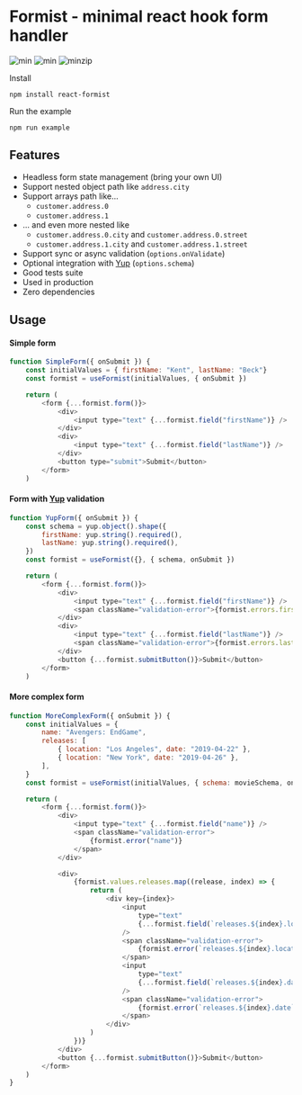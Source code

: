 # Formist - minimal react hook form handler

![min](https://badgen.net/npm/license/react-formist) ![min](https://badgen.net/bundlephobia/min/react-formist) ![minzip](https://badgen.net/bundlephobia/minzip/react-formist)

Install

`npm install react-formist`

Run the example

`npm run example`

## Features

-   Headless form state management (bring your own UI)
-   Support nested object path like `address.city`
-   Support arrays path like...
    -   `customer.address.0`
    -   `customer.address.1`
-   ... and even more nested like
    -   `customer.address.0.city` and `customer.address.0.street`
    -   `customer.address.1.city` and `customer.address.1.street`
-   Support sync or async validation (`options.onValidate`)
-   Optional integration with [Yup](https://github.com/jquense/yup) (`options.schema`)
-   Good tests suite
-   Used in production
-   Zero dependencies

## Usage

#### Simple form

```js
function SimpleForm({ onSubmit }) {
    const initialValues = { firstName: "Kent", lastName: "Beck"}
    const formist = useFormist(initialValues, { onSubmit })

    return (
        <form {...formist.form()}>
            <div>
                <input type="text" {...formist.field("firstName")} />
            </div>
            <div>
                <input type="text" {...formist.field("lastName")} />
            </div>
            <button type="submit">Submit</button>
        </form>
    )
```

#### Form with [Yup](https://github.com/jquense/yup) validation

```js
function YupForm({ onSubmit }) {
    const schema = yup.object().shape({
        firstName: yup.string().required(),
        lastName: yup.string().required(),
    })
    const formist = useFormist({}, { schema, onSubmit })

    return (
        <form {...formist.form()}>
            <div>
                <input type="text" {...formist.field("firstName")} />
                <span className="validation-error">{formist.errors.firstName}</span>
            </div>
            <div>
                <input type="text" {...formist.field("lastName")} />
                <span className="validation-error">{formist.errors.lastName}</span>
            </div>
            <button {...formist.submitButton()}>Submit</button>
        </form>
    )
```

#### More complex form

```js
function MoreComplexForm({ onSubmit }) {
    const initialValues = {
        name: "Avengers: EndGame",
        releases: [
            { location: "Los Angeles", date: "2019-04-22" },
            { location: "New York", date: "2019-04-26" },
        ],
    }
    const formist = useFormist(initialValues, { schema: movieSchema, onSubmit })

    return (
        <form {...formist.form()}>
            <div>
                <input type="text" {...formist.field("name")} />
                <span className="validation-error">
                    {formist.error("name")}
                </span>
            </div>

            <div>
                {formist.values.releases.map((release, index) => {
                    return (
                        <div key={index}>
                            <input
                                type="text"
                                {...formist.field(`releases.${index}.location`)}
                            />
                            <span className="validation-error">
                                {formist.error(`releases.${index}.location`)}
                            </span>
                            <input
                                type="text"
                                {...formist.field(`releases.${index}.date`)}
                            />
                            <span className="validation-error">
                                {formist.error(`releases.${index}.date`)}
                            </span>
                        </div>
                    )
                })}
            </div>
            <button {...formist.submitButton()}>Submit</button>
        </form>
    )
}
```
